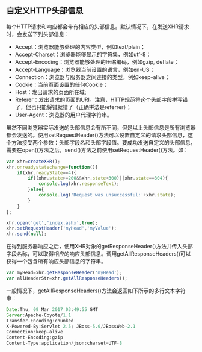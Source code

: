 ## 自定义HTTP头部信息  
每个HTTP请求和响应都会带有相应的头部信息。默认情况下，在发送XHR请求时，会发送下列头部信息：  
* Accept：浏览器能够处理的内容类型，例如text/plain；  
* Accept-Charset：浏览器能够显示的字符集，例如utf-8；  
* Accept-Encoding：浏览器能够处理的压缩编码，例如gzip, deflate；  
* Accept-Language：浏览器当前设置的语言，例如en-US；  
* Connection：浏览器与服务器之间连接的类型，例如keep-alive；  
* Cookie：当前页面设置的任何Cookie；  
* Host：发出请求的页面所在域;  
* Referer：发出请求的页面的URI。注意，HTTP规范将这个头部字段拼写错了，但也只能将错就错了（正确拼法是referrer）；  
* User-Agent：浏览器的用户代理字符串。  

虽然不同浏览器实际发送的头部信息会有所不同，但是以上头部信息是所有浏览器都会发送的。使用setRequestHeader()方法可以设置自定义的请求头部信息，这个方法接受两个参数：头部字段名和头部字段值。要成功发送自定义的头部信息，需要在open()方法之后，send()方法之前使用setRequestHeader()方法。如：  
```javascript
var xhr=createXHR();
xhr.onreadystatechange=function(){
    if(xhr.readyState==4){
        if((xhr.state>=200&&xhr.state<300)||xhr.state==304){
            console.log(xhr.responseText);
        }else{
            console.log('Request was unsuccessful:'+xhr.state);
        }
    }
};

xhr.open('get','index.ashx',true);
xhr.setRequestHeader('myHead','myValue');
xhr.send(null);
```   
在得到服务器响应之后，使用XHR对象的getResponseHeader()方法并传入头部字段名称，可以取得相应的响应头部信息。调用getAllResponseHeaders()可以获得一个包含所有响应头部信息的字符串。  
```javascript
var myHead=xhr.getResponseHeader('myHead');
var allHeaderStr=xhr.getAllResponseHeaders();
```  
一般情况下，getAllResponseHeaders()方法会返回如下所示的多行文本字符串：  
```javascript
Date:Thu, 09 Mar 2017 03:49:55 GMT
Server:Apache-Coyote/1.1
Transfer-Encoding:chunked
X-Powered-By:Servlet 2.5; JBoss-5.0/JBossWeb-2.1
Connection:keep-alive
Content-Encoding:gzip
Content-Type:application/json;charset=UTF-8
```